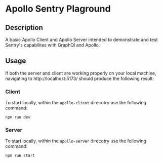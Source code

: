 # Apollo Sentry Plaground

## Description
A basic Apollo Client and Apollo Server intended to demonstrate and test Sentry's capabilites with GraphQl and Apollo.

## Usage
If both the server and client are working properly on your local machine, navigating to http://localhost:5173/ should produce the following result:
### Client
To start locally, within the `apollo-client` direcotry use the following command:
```
npm run dev
```
### Server
To start locally, within the `apollo-server` direcotry use the following command:
```
npm run start
```